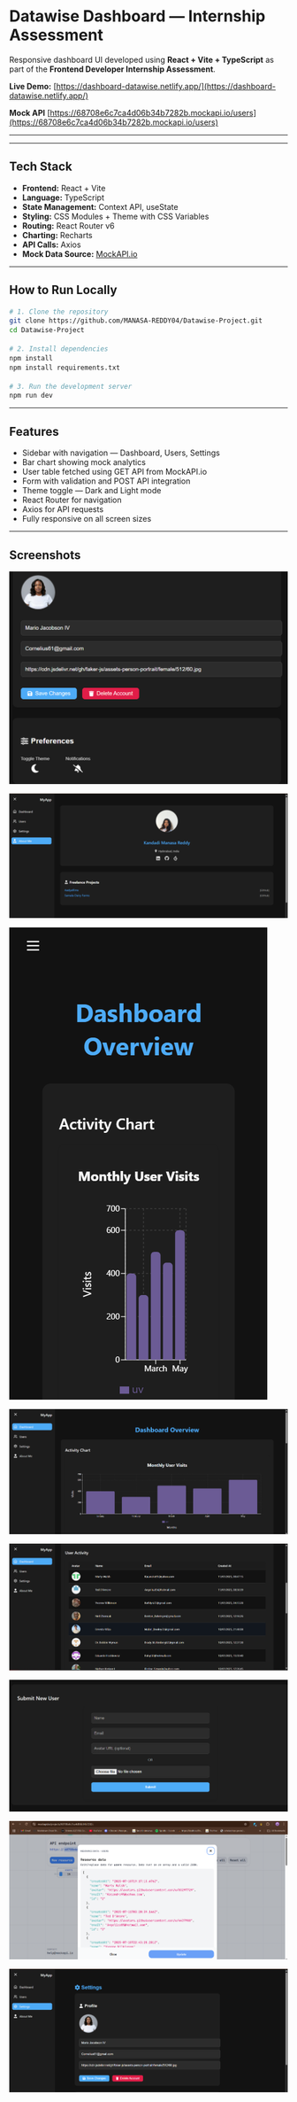 # Datawise Dashboard — Internship Assessment

 Responsive dashboard UI developed using **React + Vite + TypeScript** as part of the **Frontend Developer Internship Assessment**.

**Live Demo:** [https://dashboard-datawise.netlify.app/](https://dashboard-datawise.netlify.app/)

**Mock API** [https://68708e6c7ca4d06b34b7282b.mockapi.io/users](https://68708e6c7ca4d06b34b7282b.mockapi.io/users)

---
---

##  Tech Stack

- **Frontend:** React + Vite
- **Language:** TypeScript
- **State Management:** Context API, useState
- **Styling:** CSS Modules + Theme with CSS Variables
- **Routing:** React Router v6
- **Charting:** Recharts
- **API Calls:** Axios
- **Mock Data Source:** [MockAPI.io](https://mockapi.io)

---

##  How to Run Locally

```bash
# 1. Clone the repository
git clone https://github.com/MANASA-REDDY04/Datawise-Project.git
cd Datawise-Project

# 2. Install dependencies
npm install
npm install requirements.txt

# 3. Run the development server
npm run dev
```

---
##  Features

-  Sidebar with navigation — Dashboard, Users, Settings
-  Bar chart showing mock analytics
-  User table fetched using GET API from MockAPI.io
-  Form with validation and POST API integration
-  Theme toggle — Dark and Light mode
-  React Router for navigation
-  Axios for API requests
-  Fully responsive on all screen sizes

---

##  Screenshots


![Dashboard View](./public/img1.png)

![Bar Chart](./public/img2.png)

![User Table](./public/img3.png)

![Form Submission](./public/img4.png)

![Settings](./public/img5.png)

![Dark Theme](./public/img6.png)

![Mobile Sidebar](./public/img7.png)

![Mobile Dashboard](./public/img8.png)


